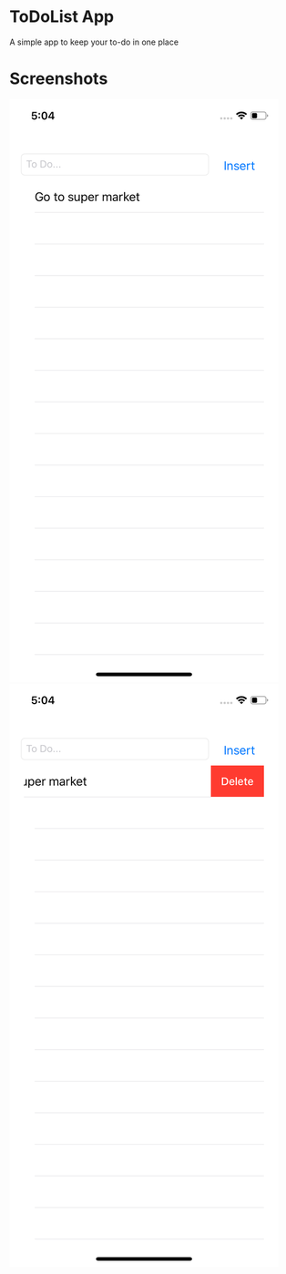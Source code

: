 # ToDoList App
 A simple app to keep your to-do in one place

# Screenshots

![Image 1](/screenshots/image1.png) 
![Image 2](/screenshots/image2.png)